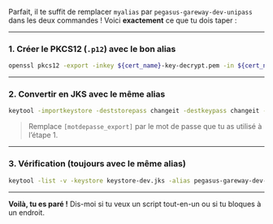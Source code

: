 Parfait, il te suffit de remplacer `myalias` par `pegasus-gareway-dev-unipass` dans les deux commandes !
Voici **exactement** ce que tu dois taper :

---

### 1. Créer le PKCS12 (`.p12`) avec le bon alias

```bash
openssl pkcs12 -export -inkey ${cert_name}-key-decrypt.pem -in ${cert_name}.pem -out keystore-dev.p12 -name pegasus-gareway-dev-unipass
```

---

### 2. Convertir en JKS avec le même alias

```bash
keytool -importkeystore -deststorepass changeit -destkeypass changeit -destkeystore keystore-dev.jks -srckeystore keystore-dev.p12 -srcstoretype PKCS12 -srcstorepass [motdepasse_export] -alias pegasus-gareway-dev-unipass
```

> Remplace `[motdepasse_export]` par le mot de passe que tu as utilisé à l’étape 1.

---

### 3. Vérification (toujours avec le même alias)

```bash
keytool -list -v -keystore keystore-dev.jks -alias pegasus-gareway-dev-unipass
```

---

**Voilà, tu es paré !**
Dis-moi si tu veux un script tout-en-un ou si tu bloques à un endroit.
